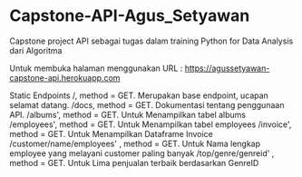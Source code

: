 # Capstone-API-Agus_Setyawan
Capstone project API sebagai tugas dalam training Python for Data Analysis dari Algoritma

Untuk membuka halaman menggunakan URL : https://agussetyawan-capstone-api.herokuapp.com

Static Endpoints
/, method = GET. Merupakan base endpoint, ucapan selamat datang.
/docs, method = GET. Dokumentasi tentang penggunaan API.
/albums', method = GET. Untuk Menampilkan tabel albums
/employees', method = GET. Untuk Menampilkan tabel employees
/invoice', method = GET. Untuk Menampilkan Dataframe Invoice
/customer/name/employees' , method = GET. Untuk Nama lengkap employee yang melayani customer paling banyak
/top/genre/genreid' , method = GET. Untuk Lima penjualan terbaik berdasarkan GenreID